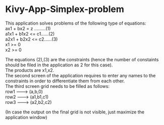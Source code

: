 # Kivy-App-Simplex-problem
This application solves problems of the following type of equations:<br/>
    ax1 + bx2 = z .........(1)<br/>
    a1x1 + b1x2 <= c1......(2)<br/>
    a2x1 + b2x2 <= c2......(3)<br/>
    x1 >= 0<br/>
    x2 >= 0<br/>
  
The equations (2),(3) are the constraints (hence the number of constaints should be filed in the application as 2 for this case).<br/>
The products are x1,x2.<br/> 
The second screen of the application requires to enter any names to the constraints in order to differentiate them from each other.<br/>
The third screen grid needs to be filled as follows:<br/>
    row1 ---> (a,b,0)<br/>
    row2 ---> (a1,b1,c1)<br/>
    row3 ---> (a2,b2,c2)<br/>
    
(In case the output on the final grid is not visible, just maximize the application window)<br/>
